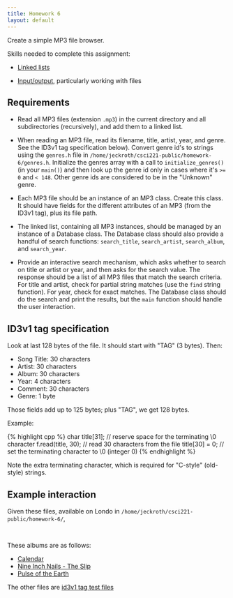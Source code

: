 ```yaml
---
title: Homework 6
layout: default
---
```


Create a simple MP3 file browser.

Skills needed to complete this assignment:

- [Linked lists](/lecture/linked-lists.html)

- [Input/output](/lecture/input-output.html), particularly working
  with files

## Requirements

- Read all MP3 files (extension `.mp3`) in the current directory and all
subdirectories (recursively), and add them to a linked list.

- When reading an MP3 file, read its filename, title, artist, year, and genre. See the ID3v1 tag
  specification below). Convert genre id's to strings using the `genres.h` file in `/home/jeckroth/csci221-public/homework-6/genres.h`. Initialize the genres array with a call to `initialize_genres()` (in your `main()`) and then look up the genre id only in cases where it's `>= 0` and `< 148`. Other genre ids are considered to be in the "Unknown" genre.

- Each MP3 file should be an instance of an MP3 class. Create this class. It should have fields for the different attributes of an MP3 (from the ID3v1 tag), plus its file path.

- The linked list, containing all MP3 instances, should be managed by   an
instance of a Database class. The Database class should also provide a
handful of search functions: `search_title`, `search_artist`,
`search_album`, and `search_year`.

- Provide an interactive search mechanism, which asks whether to   search
on title or artist or year, and then asks for the search   value. The
response should be a list of all MP3 files that match the search
criteria. For title and artist, check for partial string matches   (use
the `find` string function). For year, check for exact   matches. The
Database class should do the search and print the   results, but the
`main` function should handle the user interaction.

## ID3v1 tag specification

Look at last 128 bytes of the file. It should start with "TAG" (3
bytes). Then:

- Song Title: 30 characters
- Artist: 30 characters
- Album: 30 characters
- Year: 4 characters
- Comment: 30 characters
- Genre: 1 byte

Those fields add up to 125 bytes; plus "TAG", we get 128 bytes.

Example:

{% highlight cpp %}
char title[31]; // reserve space for the terminating \0 character
f.read(title, 30); // read 30 characters from the file
title[30] = 0; // set the terminating character to \0 (integer 0)
{% endhighlight %}

Note the extra terminating character, which is required for "C-style" (old-style) strings.

## Example interaction

Given these files, available on Londo in `/home/jeckroth/csci221-public/homework-6/`,

<pre>

</pre>

These albums are as follows:

- [Calendar](https://archive.org/details/calendar)
- [Nine Inch Nails - The Slip](https://archive.org/details/nine_inch_nails_the_slip)
- [Pulse of the Earth](https://archive.org/details/Pulse_of_the_Earth)

The other files are [id3v1 tag test files](http://id3.org/Developer%20Information?action=AttachFile&do=view&target=id3v1_test_suite.tar.gz)
